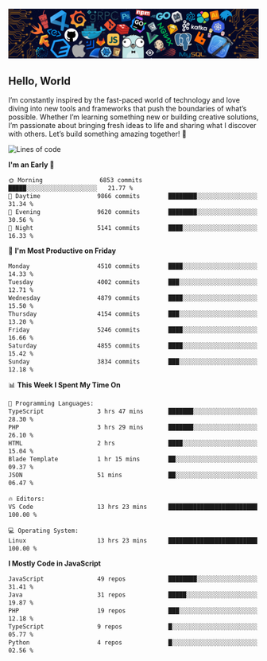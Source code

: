 ![](https://github.com/0x3EF8/0x3EF8/raw/main/images/header_.png)

## Hello, World
I’m constantly inspired by the fast-paced world of technology and love diving into new tools and frameworks that push the boundaries of what’s possible. Whether I’m learning something new or building creative solutions, I’m passionate about bringing fresh ideas to life and sharing what I discover with others. Let’s build something amazing together! 🚀

<!--START_SECTION:mrepol742-->
![Lines of code](https://img.shields.io/badge/From%20Hello%20World%20I%27ve%20Written-22.8%20million%20lines%20of%20code-blue)

**I'm an Early 🐤** 

```text
🌞 Morning                6853 commits        █████░░░░░░░░░░░░░░░░░░░░   21.77 % 
🌆 Daytime                9866 commits        ████████░░░░░░░░░░░░░░░░░   31.34 % 
🌃 Evening                9620 commits        ████████░░░░░░░░░░░░░░░░░   30.56 % 
🌙 Night                  5141 commits        ████░░░░░░░░░░░░░░░░░░░░░   16.33 % 
```
📅 **I'm Most Productive on Friday** 

```text
Monday                   4510 commits        ████░░░░░░░░░░░░░░░░░░░░░   14.33 % 
Tuesday                  4002 commits        ███░░░░░░░░░░░░░░░░░░░░░░   12.71 % 
Wednesday                4879 commits        ████░░░░░░░░░░░░░░░░░░░░░   15.50 % 
Thursday                 4154 commits        ███░░░░░░░░░░░░░░░░░░░░░░   13.20 % 
Friday                   5246 commits        ████░░░░░░░░░░░░░░░░░░░░░   16.66 % 
Saturday                 4855 commits        ████░░░░░░░░░░░░░░░░░░░░░   15.42 % 
Sunday                   3834 commits        ███░░░░░░░░░░░░░░░░░░░░░░   12.18 % 
```


📊 **This Week I Spent My Time On** 

```text
💬 Programming Languages: 
TypeScript               3 hrs 47 mins       ███████░░░░░░░░░░░░░░░░░░   28.30 % 
PHP                      3 hrs 29 mins       ███████░░░░░░░░░░░░░░░░░░   26.10 % 
HTML                     2 hrs               ████░░░░░░░░░░░░░░░░░░░░░   15.04 % 
Blade Template           1 hr 15 mins        ██░░░░░░░░░░░░░░░░░░░░░░░   09.37 % 
JSON                     51 mins             ██░░░░░░░░░░░░░░░░░░░░░░░   06.47 % 

🔥 Editors: 
VS Code                  13 hrs 23 mins      █████████████████████████   100.00 % 

💻 Operating System: 
Linux                    13 hrs 23 mins      █████████████████████████   100.00 % 
```

**I Mostly Code in JavaScript** 

```text
JavaScript               49 repos            ████████░░░░░░░░░░░░░░░░░   31.41 % 
Java                     31 repos            █████░░░░░░░░░░░░░░░░░░░░   19.87 % 
PHP                      19 repos            ███░░░░░░░░░░░░░░░░░░░░░░   12.18 % 
TypeScript               9 repos             █░░░░░░░░░░░░░░░░░░░░░░░░   05.77 % 
Python                   4 repos             █░░░░░░░░░░░░░░░░░░░░░░░░   02.56 % 
```




<!--END_SECTION:mrepol742-->

